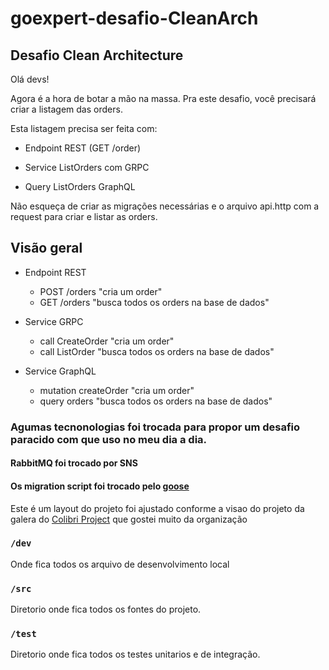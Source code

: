 # goexpert-desafio-CleanArch

## Desafio Clean Architecture
Olá devs!

Agora é a hora de botar a mão na massa. Pra este desafio, você precisará criar a listagem das orders.

Esta listagem precisa ser feita com:

- Endpoint REST (GET /order)

- Service ListOrders com GRPC

- Query ListOrders GraphQL

Não esqueça de criar as migrações necessárias e o arquivo api.http com a request para criar e listar as orders.

## Visão geral
- Endpoint REST
  - POST /orders "cria um order"
  - GET /orders "busca todos os orders na base de dados"

- Service GRPC
  - call CreateOrder "cria um order"
  - call ListOrder "busca todos os orders na base de dados"

- Service GraphQL
  - mutation createOrder "cria um order"
  - query orders "busca todos os orders na base de dados"

### Agumas tecnonologias foi trocada para propor um desafio paracido com que uso no meu dia a dia.

#### RabbitMQ foi trocado por SNS
#### Os migration script foi trocado pelo [goose](https://github.com/pressly/goose)


Este é um layout do projeto foi ajustado conforme a visao do projeto da galera do [Colibri Project](https://colibriproject.io/) que gostei muito da organização

### `/dev`

Onde fica todos os arquivo de desenvolvimento local

### `/src`

Diretorio onde fica todos os fontes do projeto.

### `/test`

Diretorio onde fica todos os testes unitarios e de integração.
